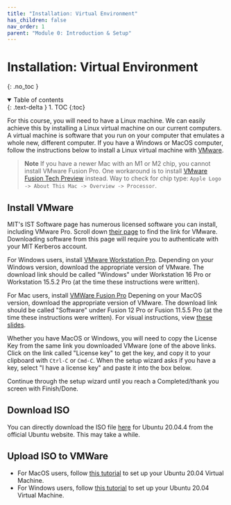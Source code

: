 ```yaml
---
title: "Installation: Virtual Environment"
has_children: false
nav_order: 1
parent: "Module 0: Introduction & Setup"
---
```


# Installation: Virtual Environment
{: .no_toc }

<details open markdown="block">
  <summary>
    Table of contents
  </summary>
  {: .text-delta }
1. TOC
{:toc}
</details>

For this course, you will need to have a Linux machine. We can easily achieve this by installing a Linux virtual machine on our current computers. A virtual machine is software that you run on your computer that emulates a whole new, different computer. If you have a Windows or MacOS computer, follow the instructions below to install a Linux virtual machine with [VMware](https://www.vmware.com/).

> **Note**
> If you have a newer Mac with an M1 or M2 chip, you cannot install VMware Fusion Pro. One workaround is to install [VMware Fusion Tech Preview](https://customerconnect.vmware.com/downloads/get-download?downloadGroup=FUS-PUBTP-2021H1) instead. Way to check for chip type: `Apple Logo -> About This Mac -> Overview -> Processor`.

## Install VMware

MIT's IST Software page has numerous licensed software you can install, including VMware Pro. Scroll down [their page](https://ist.mit.edu/software-hardware) to find the link for VMware. Downloading software from this page will require you to authenticate with your MIT Kerberos account.

For Windows users, install [VMware Workstation Pro](https://ist.mit.edu/vmware/workstation). Depending on your Windows version, download the appropriate version of VMware. The download link should be called "Windows" under Workstation 16 Pro or Workstation 15.5.2 Pro (at the time these instructions were written).

For Mac users, install [VMWare Fusion Pro](https://ist.mit.edu/vmware/fusion) Depening on your MacOS version, download the appropriate version of VMware. The download link should be called "Software" under Fusion 12 Pro or Fusion 11.5.5 Pro (at the time these instructions were written). For visual instructions, view [these slides](https://docs.google.com/presentation/d/16RN_Lyg_VxJCYoO-hg_zKRYaw6xSa_2Tzl7m5DK3I-s/edit?usp=sharing).

Whether you have MacOS or Windows, you will need to copy the License Key from the same link you downloaded VMware (one of the above links. Click on the link called "License key" to get the key, and copy it to your clipboard with `Ctrl-C` or `Cmd-C`. When the setup wizard asks if you have a key, select "I have a license key" and paste it into the box below.

Continue through the setup wizard until you reach a Completed/thank you screen with Finish/Done.

## Download ISO

You can directly download the ISO file [here](https://releases.ubuntu.com/20.04.4/ubuntu-20.04.4-desktop-amd64.iso) for Ubuntu 20.04.4 from the official Ubuntu website. This may take a while.

<!-- TODO: Option for BitTorrent? Is it safe enough / worthwhile to menton? -->

## Upload ISO to VMWare

- For MacOS users, follow [this tutorial](https://graspingtech.com/vmware-fusion-ubuntu-20.04/) to set up your Ubuntu 20.04 Virtual Machine.
- For Windows users, follow [this tutorial](https://youtu.be/Q0Na0f1NtpA) to set up your Ubuntu 20.04 Virtual Machine.

<!-- TODO: Any specific settings we should highlight? -->